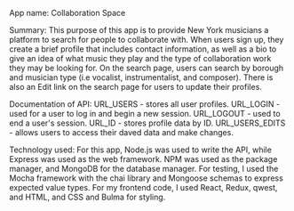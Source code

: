 App name: 
Collaboration Space

Summary:
This purpose of this app is to provide New York musicians a platform to search for people to collaborate with. When users sign up, they create a brief profile that includes contact 
information, as well as a bio to give an idea of what music they play and the type of 
collaboration work they may be looking for. On the search page, users can search by borough and musician type (i.e vocalist, instrumentalist, and composer). There is also an Edit link on the 
search page for users to update their profiles.


Documentation of API:
URL_USERS - stores all user profiles.
URL_LOGIN - used for a user to log in and begin a new session.
URL_LOGOUT - used to end a user's session.
URL_ID - stores profile data by ID.
URL_USERS_EDITS - allows users to access their daved data and make changes.

Technology used: 
For this app, Node.js was used to write the API, while Express was used as the web framework. NPM was used as the package manager, and MongoDB for the database manager. For testing, I used the Mocha framework with the chai library and Mongoose schemas to express expected value types.
For my frontend code, I used React, Redux, qwest, and HTML, and CSS and Bulma for styling.




